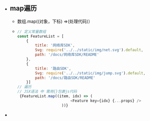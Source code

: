 - ## map遍历
	- 数组.map((对象，下标) =>(处理代码)）
	- ```js
	  // 定义常量数组
	  const FeatureList = [
	      {
	          title: '网络库SDK',
	          Svg: require('../../static/img/net.svg').default,
	          path: '/docs/网络库SDK/README'
	      },
	      {
	          title: '路由SDK',
	          Svg: require('../../static/img/jump.svg').default,
	          path: '/docs/路由SDK/README'
	      }]
	  // 遍历
	  // JSX语法 中 需用{}包裹js代码 
	   {FeatureList.map((item, idx) => (
	                          <Feature key={idx} {...props} />
	                      ))}
	  
	  ```
-